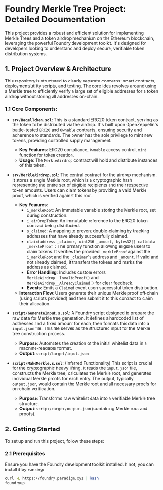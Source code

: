 # Foundry Merkle Tree Project: Detailed Documentation

This project provides a robust and efficient solution for implementing Merkle Trees and a token airdrop mechanism on the Ethereum blockchain, leveraging the powerful Foundry development toolkit. It's designed for developers looking to understand and deploy secure, verifiable token distribution systems.

## 1. Project Overview & Architecture

This repository is structured to clearly separate concerns: smart contracts, deployment/utility scripts, and testing. The core idea revolves around using a Merkle tree to efficiently verify a large set of eligible addresses for a token airdrop without storing all addresses on-chain.

### 1.1 Core Components:

-   **`src/BagelToken.sol`**: This is a standard ERC20 token contract, serving as the token to be distributed via the airdrop. It's built upon OpenZeppelin's battle-tested `ERC20` and `Ownable` contracts, ensuring security and adherence to standards. The owner has the sole privilege to mint new tokens, providing controlled supply management.
    -   **Key Features**: ERC20 compliance, `Ownable` access control, `mint` function for token creation.
    -   **Usage**: The `MerkleAirdrop` contract will hold and distribute instances of this token.

-   **`src/MerkleAirdrop.sol`**: The central contract for the airdrop mechanism. It stores a single Merkle root, which is a cryptographic hash representing the entire set of eligible recipients and their respective token amounts. Users can claim tokens by providing a valid Merkle proof, which is verified against this root.
    -   **Key Features**: 
        -   `i_merkleRoot`: An immutable variable storing the Merkle root, set during construction.
        -   `i_airDropToken`: An immutable reference to the ERC20 token contract being distributed.
        -   `s_claimed`: A mapping to prevent double-claiming by tracking addresses that have already successfully claimed.
        -   `claim(address _claimer, uint256 _amount, bytes32[] calldata _merkleProof)`: The primary function allowing eligible users to claim tokens. It verifies the provided `_merkleProof` against the `i_merkleRoot` and the `_claimer`'s address and `_amount`. If valid and not already claimed, it transfers the tokens and marks the address as claimed.
        -   **Error Handling**: Includes custom errors `MerkleAirdrop__InvalidProof()` and `MerkleAirdrop__AlreadyClaimed()` for clear feedback.
        -   **Events**: Emits a `Claimed` event upon successful token distribution.
    -   **Interaction Flow**: Users generate their unique Merkle proof off-chain (using scripts provided) and then submit it to this contract to claim their allocation.

-   **`script/GenerateInput.s.sol`**: A Foundry script designed to prepare the raw data for Merkle tree generation. It defines a hardcoded list of addresses and a fixed amount for each, then formats this data into a `input.json` file. This file serves as the structured input for the Merkle tree construction process.
    -   **Purpose**: Automates the creation of the initial whitelist data in a machine-readable format.
    -   **Output**: `script/target/input.json`

-   **`script/MakeMerkle.s.sol`**: (Inferred Functionality) This script is crucial for the cryptographic heavy lifting. It reads the `input.json` file, constructs the Merkle tree, calculates the Merkle root, and generates individual Merkle proofs for each entry. The output, typically `output.json`, would contain the Merkle root and all necessary proofs for on-chain verification.
    -   **Purpose**: Transforms raw whitelist data into a verifiable Merkle tree structure.
    -   **Output**: `script/target/output.json` (containing Merkle root and proofs).

## 2. Getting Started

To set up and run this project, follow these steps:

### 2.1 Prerequisites

Ensure you have the Foundry development toolkit installed. If not, you can install it by running:

```bash
curl -L https://foundry.paradigm.xyz | bash
foundryup
```
